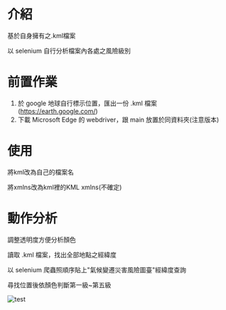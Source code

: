 介紹
=
基於自身擁有之.kml檔案

以 selenium 自行分析檔案內各處之風險級別

前置作業
=
1. 於 google 地球自行標示位置，匯出一份 .kml 檔案(https://earth.google.com/)
2. 下載 Microsoft Edge 的 webdriver，跟 main 放置於同資料夾(注意版本)

使用
=
將kml改為自己的檔案名

將xmlns改為kml裡的KML xmlns(不確定)

動作分析
=
調整透明度方便分析顏色

讀取 .kml 檔案，找出全部地點之經緯度

以 selenium 爬蟲照順序貼上"氣候變遷災害風險圖臺"經緯度查詢

尋找位置後依顏色判斷第一級~第五級

![test](https://github.com/t33287720/Climate-change-disaster-risk-map/assets/150265747/ea278286-73aa-4787-8ea3-1bc059530fb6)
